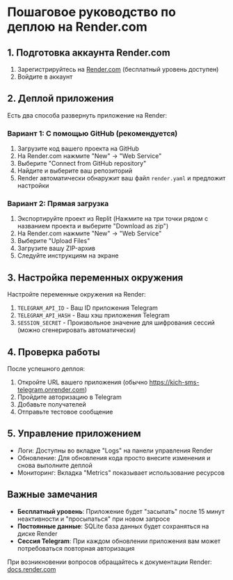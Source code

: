 
# Пошаговое руководство по деплою на Render.com

## 1. Подготовка аккаунта Render.com

1. Зарегистрируйтесь на [Render.com](https://render.com) (бесплатный уровень доступен)
2. Войдите в аккаунт

## 2. Деплой приложения

Есть два способа развернуть приложение на Render:

### Вариант 1: С помощью GitHub (рекомендуется)

1. Загрузите код вашего проекта на GitHub
2. На Render.com нажмите "New" -> "Web Service"
3. Выберите "Connect from GitHub repository"
4. Найдите и выберите ваш репозиторий
5. Render автоматически обнаружит ваш файл `render.yaml` и предложит настройки

### Вариант 2: Прямая загрузка

1. Экспортируйте проект из Replit (Нажмите на три точки рядом с названием проекта и выберите "Download as zip")
2. На Render.com нажмите "New" -> "Web Service"
3. Выберите "Upload Files"
4. Загрузите вашу ZIP-архив
5. Следуйте инструкциям на экране

## 3. Настройка переменных окружения

Настройте переменные окружения на Render:

1. `TELEGRAM_API_ID` - Ваш ID приложения Telegram
2. `TELEGRAM_API_HASH` - Ваш хэш приложения Telegram
3. `SESSION_SECRET` - Произвольное значение для шифрования сессий (можно сгенерировать автоматически)

## 4. Проверка работы

После успешного деплоя:

1. Откройте URL вашего приложения (обычно https://kich-sms-telegram.onrender.com)
2. Пройдите авторизацию в Telegram
3. Добавьте получателей
4. Отправьте тестовое сообщение

## 5. Управление приложением

- Логи: Доступны во вкладке "Logs" на панели управления Render
- Обновление: Для обновления кода просто внесите изменения и снова выполните деплой
- Мониторинг: Вкладка "Metrics" показывает использование ресурсов

## Важные замечания

- **Бесплатный уровень**: Приложение будет "засыпать" после 15 минут неактивности и "просыпаться" при новом запросе
- **Постоянные данные**: SQLite база данных будет сохраняться на диске Render
- **Сессия Telegram**: При каждом обновлении приложения вам может потребоваться повторная авторизация

При возникновении вопросов обращайтесь к документации Render: [docs.render.com](https://docs.render.com)
